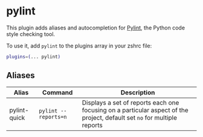 # pylint

This plugin adds aliases and autocompletion for [Pylint](https://www.pylint.org/), the Python code style checking tool.

To use it, add `pylint` to the plugins array in your zshrc file:

```zsh
plugins=(... pylint)
```

## Aliases

| Alias        | Command              | Description                                                                                                              |
| -------------| -------------------- | -------------------------------------------------------------------------------------------------------------------------|
| pylint-quick | `pylint --reports=n` | Displays a set of reports each one focusing on a particular aspect of the project, default set `no` for multiple reports |
